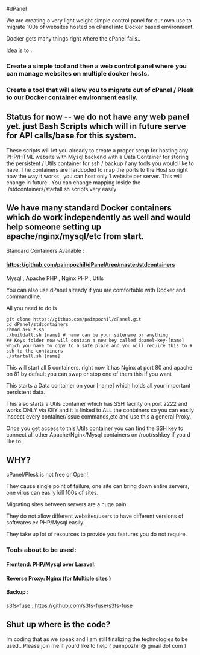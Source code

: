 #dPanel 

We are creating  a very light weight simple control panel for our own use to migrate 100s of websites hosted on cPanel into Docker based environment.

Docker gets many things right where the cPanel fails.. 

Idea is to :

### Create a simple tool and then a web control panel where you can manage websites on multiple docker hosts.

### Create a tool that will allow you to migrate out of cPanel / Plesk to our Docker container environment easily.


## Status for now -- we do not have any web panel yet. just Bash Scripts which will in future serve for API calls/base for this system.

These scripts will let you already to create a proper setup for hosting any PHP/HTML website with Mysql backend with a Data Container for storing the persistent / Utils container for ssh / backup / any tools you would like to have. The containers are hardcoded to map the ports to the Host so right now the way it works , you can host only 1 website per server. This will change in future . You can change mapping inside the ./stdcontainers/startall.sh scripts very easily

## We have many standard Docker containers which do work independently as well and would help someone setting up apache/nginx/mysql/etc from start.


Standard Containers Available : 
#### https://github.com/paimpozhil/dPanel/tree/master/stdcontainers
Mysql , Apache PHP , Nginx PHP , Utils


You can also use dPanel already if you are comfortable with Docker and commandline.

All you need to do is 

```
git clone https://github.com/paimpozhil/dPanel.git 
cd dPanel/stdcontainers
chmod a+x *.sh
./buildall.sh [name] # name can be your sitename or anything 
## Keys folder now will contain a new key called dpanel-key-[name] which you have to copy to a safe place and you will require this to # ssh to the containers
./startall.sh [name]
```

This will start all 5 containers. 
right now it has Nginx at port 80 and apache on 81 by default you can swap or stop one of them this if you want

This starts a Data container on your [name] which holds all your important persistent data.

This also starts a Utils container which has SSH facility on port 2222 and works ONLY via KEY and it is linked to ALL the containers so you can easily inspect every container/issue commands,etc and use this a general Proxy.


Once you get access to this Utils container you can find the SSH key to connect all other Apache/Nginx/Mysql containers on /root/sshkey if you d like to.



## WHY?

cPanel/Plesk is not free or Open!.

They cause single point of failure, one site can bring down entire servers, one virus can easily kill 100s of sites.  

Migrating sites between servers are a huge pain.

They do not allow different websites/users to have different versions of softwares ex PHP/Mysql easily.

They take up lot of resources to provide you features you do not require.


### Tools about to be used:

#### Frontend: PHP/Mysql over Laravel.

#### Reverse Proxy: Nginx (for Multiple sites )

#### Backup :
s3fs-fuse :  https://github.com/s3fs-fuse/s3fs-fuse



## Shut up where is the code?

Im coding that as we speak and I am still finalizing the technologies to be used.. Please join me if you'd like to help ( paimpozhil @ gmail dot com )
